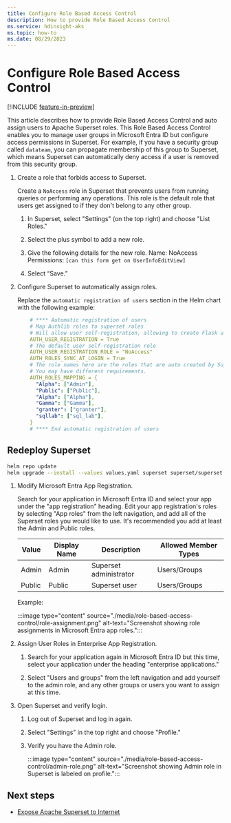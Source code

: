 ```yaml
---
title: Configure Role Based Access Control
description: How to provide Role Based Access Control
ms.service: hdinsight-aks
ms.topic: how-to 
ms.date: 08/29/2023
---
```


# Configure Role Based Access Control

[!INCLUDE [feature-in-preview](../includes/feature-in-preview.md)]

This article describes how to provide Role Based Access Control and auto assign users to Apache Superset roles. This Role Based Access Control enables you to manage user groups in Microsoft Entra ID but configure access permissions in Superset. 
For example, if you have a security group called `datateam`, you can propagate membership of this group to Superset, which means Superset can automatically deny access if a user is removed from this security group.

1. Create a role that forbids access to Superset.

    Create a `NoAccess` role in Superset that prevents users from running queries or performing any operations.
    This role is the default role that users get assigned to if they don't belong to any other group.

    1. In Superset, select "Settings" (on the top right) and choose "List Roles."

    1. Select the plus symbol to add a new role.

    1. Give the following details for the new role.
          Name: NoAccess
          Permissions: `[can this form get on UserInfoEditView]`

    1. Select “Save.”

1. Configure Superset to automatically assign roles.

    Replace the `automatic registration of users` section in the Helm chart with the following example:

    ```yaml
        # **** Automatic registration of users
        # Map Authlib roles to superset roles
        # Will allow user self-registration, allowing to create Flask users from Authorized User
        AUTH_USER_REGISTRATION = True
        # The default user self-registration role
        AUTH_USER_REGISTRATION_ROLE = "NoAccess"
        AUTH_ROLES_SYNC_AT_LOGIN = True
        # The role names here are the roles that are auto created by Superset.
        # You may have different requirements.
        AUTH_ROLES_MAPPING = {
          "Alpha": ["Admin"],
          "Public": ["Public"],
          "Alpha": ["Alpha"],
          "Gamma": ["Gamma"],
          "granter": ["granter"],
          "sqllab": ["sql_lab"],
        }
        # **** End automatic registration of users
    ```

## Redeploy Superset

```bash
helm repo update
helm upgrade --install --values values.yaml superset superset/superset
```

1. Modify Microsoft Entra App Registration.

   Search for your application in Microsoft Entra ID and select your app under the "app registration" heading.
   Edit your app registration's roles by selecting "App roles" from the left navigation, and add all of the Superset roles you would like to use. It's recommended you add at least the Admin and Public roles.

    |Value|Display Name|Description|Allowed Member Types|
    |-|-|-|-|
    |Admin|Admin|Superset administrator|Users/Groups|
    |Public|Public|Superset user|Users/Groups|

    Example:

    :::image type="content" source="./media/role-based-access-control/role-assignment.png" alt-text="Screenshot showing role assignments in Microsoft Entra app roles.":::

1. Assign User Roles in Enterprise App Registration.

    1. Search for your application again in Microsoft Entra ID but this time, select your application under the heading "enterprise applications."
    
    1. Select "Users and groups" from the left navigation and add yourself to the admin role, and any other groups or users you want to assign at this time.

1. Open Superset and verify login.

    1. Log out of Superset and log in again. 

    1. Select "Settings" in the top right and choose "Profile."
  
    1. Verify you have the Admin role.
      
       :::image type="content" source="./media/role-based-access-control/admin-role.png" alt-text="Screenshot showing Admin role in Superset is labeled on profile.":::

## Next steps

* [Expose Apache Superset to Internet](./configure-ingress.md)
